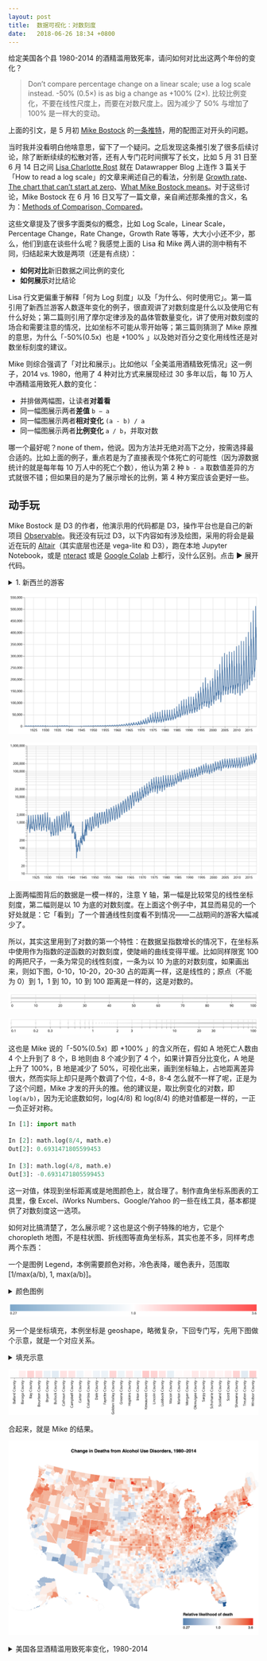 ```yaml
---
layout: post
title:  数据可视化：对数刻度
date:   2018-06-26 18:34 +0800
---
```


给定美国各个县 1980-2014 的酒精滥用致死率，请问如何对比出这两个年份的变化？

> Don’t compare percentage change on a linear scale; use a log scale instead. -50% (0.5×) is as big a change as +100% (2×). 比较比例变化，不要在线性尺度上，而要在对数尺度上。因为减少了 50% 与增加了 100% 是一样大的变动。

上面的引文，是 5 月初 [Mike Bostock](https://en.m.wikipedia.org/wiki/Mike_Bostock) 的[一条推特](https://twitter.com/mbostock/status/991517711250305024)，用的配图正对开头的问题。

当时我并没看明白他啥意思，留下了一个疑问。之后发现这条推引发了很多后续讨论，除了断断续续的松散对答，还有人专门花时间撰写了长文，比如 5 月 31 日至 6 月 14 日之间 [Lisa Charlotte Rost](https://twitter.com/lisacrost) 就在 Datawrapper Blog 上连作 3 篇关于「How to read a log scale」的文章来阐述自己的看法，分别是 [Growth rate](https://blog.datawrapper.de/weeklychart-logscale/)、[The chart that can’t start at zero](https://blog.datawrapper.de/weeklychart-logscale2/)、[What Mike Bostock means](https://blog.datawrapper.de/weeklychart-logscale3/)。对于这些讨论，Mike Bostock 在 6 月 16 日又写了一篇文章，亲自阐述那条推的含义，名为：[Methods of Comparison, Compared](https://beta.observablehq.com/@mbostock/methods-of-comparison-compared)。

这些文章提及了很多字面类似的概念，比如 Log Scale，Linear Scale，Percentage Change，Rate Change，Growth Rate 等等，大大小小还不少，那么，他们到底在谈些什么呢？我感觉上面的 Lisa 和 Mike 两人讲的测中稍有不同，归结起来大致是两项（还是有点绕）：

- **如何对比**新旧数据之间比例的变化
- **如何展示**对比结论

Lisa 行文更偏重于解释「何为 Log 刻度」以及「为什么、何时使用它」。第一篇引用了新西兰游客人数逐年变化的例子，很直观讲了对数刻度是什么以及使用它有什么好处；第二篇则引用了摩尔定律涉及的晶体管数量变化，讲了使用对数刻度的场合和需要注意的情况，比如坐标不可能从零开始等；第三篇则猜测了 Mike 原推的意思，为什么「-50%(0.5x)  也是 +100% 」以及她对百分之变化用线性还是对数坐标刻度的建议。

Mike 则综合强调了「对比和展示」。比如他以「全美滥用酒精致死情况」这一例子，2014 vs. 1980，他用了 4 种对比方式来展现经过 30 多年以后，每 10 万人中酒精滥用致死人数的变化：

- 并排做两幅图，让读者**对着看**
- 同一幅图展示两者**差值** `b − a`
- 同一幅图展示两者**相对变化** `(a - b) / a` 
- 同一幅图展示两者**比例变化** `a / b`，并取对数

哪一个最好呢？none of them，他说。因为方法并无绝对高下之分，按需选择最合适的。比如上面的例子，重点若是为了直接表现个体死亡的可能性（因为源数据统计的就是每年每 10 万人中的死亡个数），他认为第 2 种 `b - a` 取数值差异的方式就很不错；但如果目的是为了展示增长的比例，第 4 种方案应该会更好一些。

## 动手玩

Mike Bostock 是 D3 的作者，他演示用的代码都是 D3，操作平台也是自己的新项目 [Observable](https://observablehq.com/)。我还没有玩过 D3，以下内容如有涉及绘图，采用的将会是最近在玩的 [Altair](https://altair-viz.github.io/)（其实底层也还是 vega-lite 和 D3），跑在本地 Jupyter Notebook，或是 [nteract](https://nteract.io/) 或是 [Google Colab](https://colab.research.google.com/) 上都行，没什么区别。点击 ▶︎ 展开代码。

<details>
<summary>1. 新西兰的游客</summary>
<pre>
<code>
import numpy as np
import pandas as pd
import altair as alt

nzt = pd.read_csv('data-OHT21.csv')

#
# linear scale
#
alt.Chart(nzt).mark_line().encode(
  x=alt.X('yearmonth(Date):T', axis=alt.Axis(format='%Y', title=None)),
  y=alt.Y('Close', title=None)
).properties(
  width=920
)

#
# log scale
#
alt.Chart(nzt).mark_line().encode(
  x=alt.X('yearmonth(Date):T', axis=alt.Axis(format='%Y', title=None)),
  y=alt.Y('Close', title=None)
).properties(
  width=920
)
</code>
</pre>
</details>

![linear scale](/files/2018/07/12/nzt_linear.svg)

![log scale](/files/2018/07/12/nzt_log.svg)

上面两幅图背后的数据是一模一样的，注意 Y 轴，第一幅是比较常见的线性坐标刻度，第二幅则是以 10 为底的对数刻度。在上面这个例子中，其显而易见的一个好处就是：它「看到」了一个普通线性刻度看不到情况——二战期间的游客大幅减少了。

所以，其实这里用到了对数的第一个特性：在数据呈指数增长的情况下，在坐标系中使用作为指数的逆函数的对数刻度，使陡峭的曲线变得平缓。比如同样限宽 100 的两把尺子，一条为常见的线性刻度，一条为以 10 为底的对数刻度，如果画出来，则如下图，0-10，10-20，20-30 占的距离一样，这是线性的；原点（不能为 0）到 1，1 到 10，10 到 100 距离是一样的，这是对数的。

![linear](/files/2018/07/12/li.svg)

![linear](/files/2018/07/12/lo.svg)

这也是 Mike 说的「-50%(0.5x)  即 +100% 」的含义所在，假如 A 地死亡人数由 4 个上升到了 8 个，B 地则由 8 个减少到了 4 个，如果计算百分比变化，A 地是上升了 100%，B 地是减少了 50%，可视化出来，画到坐标轴上，占地距离差异很大，然而实际上却只是两个数调了个位，4-8，8-4 怎么就不一样了呢，正是为了这个问题，Mike 才发的开头的推。他的建议是，取比例变化的对数，即 `log(a/b)`，因为无论底数如何，log(4/8) 和 log(8/4) 的绝对值都是一样的，一正一负正好对称。

```python
In [1]: import math

In [2]: math.log(8/4, math.e)
Out[2]: 0.6931471805599453

In [3]: math.log(4/8, math.e)
Out[3]: -0.6931471805599453
```

这一对值，体现到坐标距离或是地图颜色上，就合理了。制作直角坐标系图表的工具里，像 Excel、iWorks Numbers、Google/Yahoo 的一些在线工具，基本都提供了对数刻度这一选项。

如何对比搞清楚了，怎么展示呢？这也是这个例子特殊的地方，它是个 choropleth 地图，不是柱状图、折线图等直角坐标系，其实也差不多，同样考虑两个东西：

一个是图例 Legend，本例需要颜色对称，冷色表降，暖色表升，范围取 [1/max(a/b), 1, max(a/b)]。

<details>
<summary>颜色图例</summary>
<pre>
<code>
alt.Chart(deaths).mark_tick().encode(
    color=alt.Color('ratio_change:Q', scale=alt.Scale(type='log', domain=domain, range=['steelblue', 'white', 'red']), legend=alt.Legend(orient='bottom-left', format='.2r', offset=0, title=None))
).configure_view(strokeWidth=0).configure_legend(gradientWidth=720)
</code>
</pre>
</details>

![linear](/files/2018/07/12/legend.svg)

另一个是坐标填充，本例坐标是 geoshape，略微复杂，下回专门写，先用下图做个示意，就是一个对应关系。

<details>
<summary>填充示意</summary>
<pre>
<code>
deaths2 = deaths[deaths['location_name'].str.contains('County')].sample(n=30)

alt.Chart(deaths2).mark_square(size=400).encode(
    x=alt.X('location_name:O', title=None),
    color=alt.Color('ratio_change:Q', scale=alt.Scale(type='log', domain=domain, range=['steelblue', 'white', 'red'], nice=True), legend=None)
).properties(
    width=720
).configure_view(strokeWidth=0)
</code>
</pre>
</details>

![linear](/files/2018/07/12/axis.svg)

合起来，就是 Mike 的结果。

![death map](/files/2018/07/12/death_map.png)

<details>
<summary>美国各显酒精滥用致死率变化，1980-2014 </summary>
<pre>
<code>
import math
import numpy as np
import pandas as pd
import altair as alt
from vega_datasets import data

counties = alt.topo_feature('./data/cb_2017_us.json', 'counties')
states = alt.topo_feature('./data/cb_2017_us.json', 'states')
temp = pd.read_csv('./data/deaths.csv')
deaths = pd.read_csv('./data/data-OXy0O.csv', skiprows=1, names=['fips_code', 'percent_change', 'location_name'], dtype={'fips_code': 'str', 'percent_change': np.float64, 'location_name': 'str'})

deaths['ratio_change'] = deaths['percent_change'].apply(lambda x: (x + 100) / 100)

max_ratio = min(max(temp['2014'] / temp['1980']), max(temp['1980'] / temp['2014']))
domain = [(1 / max_ratio), 1, max_ratio]
title = 'Change in Deaths from Alcohol Use Disorders, 1980–2014'

counties_choropleth = alt.Chart(counties).mark_geoshape().encode(
    color=alt.Color(
        'ratio_change:Q',
        scale=alt.Scale(type='log', domain=domain, range=['steelblue', 'white', 'red'], interpolate='lab', zero=False),
        legend=alt.Legend(orient='bottom-right', title='Relative likelihood of death', format='.2r')
    ),
    tooltip=alt.Tooltip('location_name:O')
).transform_lookup(
    lookup='properties.GEOID',
    from_=alt.LookupData(deaths, 'fips_code', ['ratio_change', 'location_name'])
).project(
    type='albersUsa'
).properties(
    width=720,
    height=560,
    title=alt.TitleParams(title, orient='top', offset=-40)
)

states_choropleth = alt.Chart(states).mark_geoshape(filled=False, stroke='#fafafa', strokeWidth=1).encode()
death_map = counties_choropleth + states_choropleth
death_map.configure_legend(gradientWidth=200)
</code>
</pre>
</details>